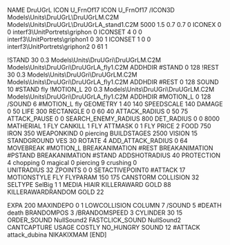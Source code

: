 NAME DruUGrL
ICON U_FrnOf17
ICON 			U_FrnOf17
/ICON3D Models\Units\DruUGrL\DruUGrLM.C2M Models\Units\DruUGrL\DruUGrLA_stand1.C2M 5000 1.5 0.7 0.7 0 
ICONEX 0 0 interf3\UnitPortrets\griphon 0
ICONSET 4 0 0 interf3\UnitPortrets\griphon1 0 30 1
ICONSET 1 0 0 interf3\UnitPortrets\griphon2 0 61 1

!STAND         30 0.3  Models\Units\DruUGri\DruUGrLM.C2M Models\Units\DruUGri\DruUGrLA_fly1.C2M
ADDHDIR #STAND 0 128
!REST          30 0.3  Models\Units\DruUGri\DruUGrLM.C2M Models\Units\DruUGri\DruUGrLA_fly1.C2M
ADDHDIR #REST 0 128
SOUND 10 #STAND fly
!MOTION_L      20 0.3  Models\Units\DruUGri\DruUGrLM.C2M Models\Units\DruUGri\DruUGrLA_fly1.C2M
ADDHDIR #MOTION_L 0 128
/SOUND 6 #MOTION_L fly
GEOMETRY 1 40 140
SPEEDSCALE 140
DAMAGE   0 50
LIFE     300
RECTANGLE 0 0 60 40
ATTACK_RADIUS 0 50 75
ATTACK_PAUSE 0 0
SEARCH_ENEMY_RADIUS 800
DET_RADIUS 0 0 8000
MATHERIAL 1 FLY
CANKILL 1 FLY
ATTMASK 0 1 FLY
PRICE 2 FOOD 750 IRON 350
WEAPONKIND 0 piercing
BUILDSTAGES 2500
VISION 15
STANDGROUND
VES 30
ROTATE 4
ADD_ATTACK_RADIUS 0 64
MOVEBREAK #MOTION_L
BREAKANIMATION #REST
BREAKANIMATION #PSTAND
BREAKANIMATION #STAND
ADDSHOTRADIUS 40
PROTECTION 4 chopping 0 magical 0 piercing 9 crushing 0         
UNITRADIUS 32
ZPOINTS 0 0
SETACTIVEPOINT0 #ATTACK 17
MOTIONSTYLE FLY
FLYPARAM 150 175
CANSTORM
COLLISION 32
SELTYPE SelBig 1 1
MEDIA HIAIR
KILLERAWARD             GOLD 88
KILLERAWARDRANDOM       GOLD 22

EXPA 200
MAXINDEPO 0 1
LOWCOLLISION
COLUMN 7
/SOUND 5 #DEATH death
BRANDOMPOS 3
/BRANDOMSPEED 3
CYLINDER 30 15
ORDER_SOUND NullSound2
FASTCLICK_SOUND NullSound2
CANTCAPTURE
USAGE COSTLY
NO_HUNGRY
SOUND 12 #ATTACK attack_dubina
NIKAKIXMAM
[END]
